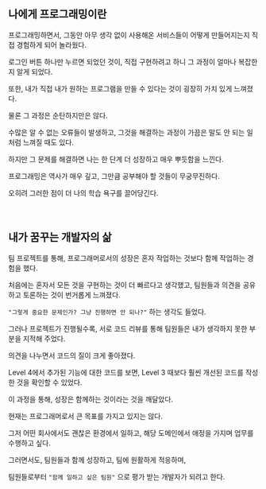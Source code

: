 ## 나에게 프로그래밍이란

프로그래밍하면서, 그동안 아무 생각 없이 사용해온 서비스들이 어떻게 만들어지는지 직접 경험하게 되어 놀라웠다. 

로그인 버튼 하나만 누르면 되었던 것이, 직접 구현하려고 하니 그 과정이 얼마나 복잡한지 알게 되었다. 

또한, 내가 직접 내가 원하는 프로그램을 만들 수 있다는 것이 굉장히 가치 있게 느껴졌다.

물론 그 과정은 순탄하지만은 않다. 

수많은 알 수 없는 오류들이 발생하고, 그것을 해결하는 과정이 가끔은 말도 안 되는 일처럼 느껴질 때도 있다. 

하지만 그 문제를 해결하면 나는 한 단계 더 성장하고 매우 뿌듯함을 느낀다. 

프로그래밍은 역사가 매우 깊고, 그만큼 공부해야 할 것들이 무궁무진하다. 

오히려 그러한 점이 더 나의 학습 욕구를 끌어당긴다.
</br></br></br>

## 내가 꿈꾸는 개발자의 삶

팀 프로젝트를 통해, 프로그래머로서의 성장은 혼자 작업하는 것보다 함께 작업하는 경험을 했다.

처음에는 혼자서 모든 것을 구현하는 것이 더 빠르다고 생각했고, 팀원들과 의견을 공유하고 토론하는 것이 번거롭게 느껴졌다.

`"그렇게 중요한 문제인가? 그냥 진행하면 안 되나?"` 하는 생각도 들었다.

그러나 프로젝트가 진행될수록, 서로 코드 리뷰를 통해 팀원들은 내가 생각하지 못한 부분을 지적해 주었다. 

의견을 나누면서 코드의 질이 크게 좋아졌다.  

Level 4에서 추가된 기능에 대한 코드를 보면, Level 3 때보다 훨씬 개선된 코드를 작성한 것을 확인할 수 있었다. 

이 과정을 통해, 성장은 함께하는 것이라는 것을 깨달았다.

현재는 프로그래머로서 큰 목표를 가지고 있지는 않다. 

그저 어떤 회사에서도 괜찮은 환경에서 일하고, 해당 도메인에서 애정을 가지며 업무를 수행하고 싶다. 

그러면서도, 팀원들과 함께 성장하고, 팀에 원활하게 적응하며, 

팀원들로부터 `"함께 일하고 싶은 팀원"` 으로  평가 받는 개발자가 되려고 한다.
